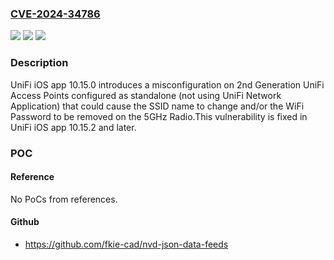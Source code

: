 ### [CVE-2024-34786](https://cve.mitre.org/cgi-bin/cvename.cgi?name=CVE-2024-34786)
![](https://img.shields.io/static/v1?label=Product&message=UniFi%20iOS%20App&color=blue)
![](https://img.shields.io/static/v1?label=Version&message=10.15.2%3C%2010.15.2%20&color=brighgreen)
![](https://img.shields.io/static/v1?label=Vulnerability&message=n%2Fa&color=brighgreen)

### Description

UniFi iOS app 10.15.0 introduces a misconfiguration on 2nd Generation UniFi Access Points configured as standalone (not using UniFi Network Application) that could cause the SSID name to change and/or the WiFi Password to be removed on the 5GHz Radio.This vulnerability is fixed in UniFi iOS app 10.15.2 and later.

### POC

#### Reference
No PoCs from references.

#### Github
- https://github.com/fkie-cad/nvd-json-data-feeds

